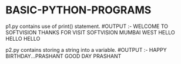 # BASIC-PYTHON-PROGRAMS

p1.py contains use of print() statement.
#OUTPUT :-    WELCOME TO SOFTVISION
              THANKS FOR VISIT
              SOFTVISION
              MUMBAI
              WEST
              HELLO HELLO   HELLO
              
p2.py contains storing a string into a variable.
#OUTPUT :-    HAPPY BIRTHDAY...PRASHANT
              GOOD DAY PRASHANT
